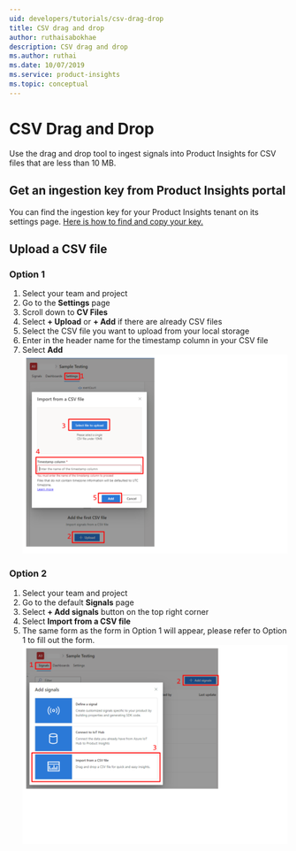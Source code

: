 ```yaml
---
uid: developers/tutorials/csv-drag-drop
title: CSV drag and drop
author: ruthaisabokhae
description: CSV drag and drop
ms.author: ruthai
ms.date: 10/07/2019
ms.service: product-insights
ms.topic: conceptual
---
```

# CSV Drag and Drop
Use the drag and drop tool to ingest signals into Product Insights for CSV files that are less than 10 MB.

## Get an ingestion key from Product Insights portal
You can find the ingestion key for your Product Insights tenant on its settings page. [Here is how to find and copy your key.](api-token)

## Upload a CSV file

### Option 1
1. Select your team and project
2. Go to the **Settings** page
3. Scroll down to **CV Files**
4. Select **+ Upload** or **+ Add** if there are already CSV files
5. Select the CSV file you want to upload from your local storage
6. Enter in the header name for the timestamp column in your CSV file
7. Select **Add**
    ![CSV drag drop settings screenshot](csv-drag-drop-settings.png)

### Option 2
1. Select your team and project
2. Go to the default **Signals** page
3. Select **+ Add signals** button on the top right corner
4. Select **Import from a CSV file**
5. The same form as the form in Option 1 will appear, please refer to Option 1 to fill out the form.
    ![CSV drag drop signals screenshot](csv-drag-drop-signals.png)